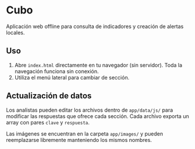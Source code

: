 # Cubo

Aplicación web offline para consulta de indicadores y creación de alertas locales.

## Uso

1. Abre `index.html` directamente en tu navegador (sin servidor). Toda la navegación
   funciona sin conexión.
2. Utiliza el menú lateral para cambiar de sección.


## Actualización de datos

Los analistas pueden editar los archivos dentro de `app/data/js/` para
modificar las respuestas que ofrece cada sección. Cada archivo exporta un array
con pares `clave` y `respuesta`.

Las imágenes se encuentran en la carpeta `app/images/` y pueden reemplazarse
libremente manteniendo los mismos nombres.
